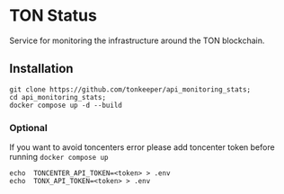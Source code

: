 # TON Status

Service for monitoring the infrastructure around the TON blockchain.

## Installation

```shell
git clone https://github.com/tonkeeper/api_monitoring_stats;
cd api_monitoring_stats;
docker compose up -d --build
```

### Optional

If you want to avoid toncenters error please add toncenter token before running `docker compose up`
```shell
echo  TONCENTER_API_TOKEN=<token> > .env
echo  TONX_API_TOKEN=<token> > .env
```
